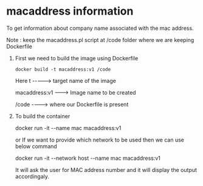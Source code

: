 # macaddress information
To get information about company name associated with the mac address.

Note : keep the macaddress.pl script at /code folder where we are keeping Dockerfile

1. First we need to build the image using Dockerfile

       docker build -t macaddress:v1 /code

   Here t -----> target name of the image

   macaddress:v1 ---> Image name to be created

   /code ----> where our Dockerfile is present

2. To build the container

      docker run -it --name mac macaddress:v1  

    or 
    If we want to provide which network to be used then we can use below command 

      docker run -it --network host --name mac macaddress:v1

    It will ask the user for MAC address number and it will display the output accordingaly. 

